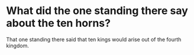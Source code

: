 # What did the one standing there say about the ten horns?

That one standing there said that ten kings would arise out of the fourth kingdom.
